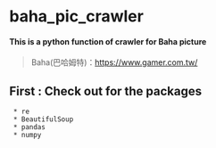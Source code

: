 # baha_pic_crawler
#### This is a python function of crawler for Baha picture
>Baha(巴哈姆特)：<https://www.gamer.com.tw/>

## First : Check out for the packages
``` * requests 
 * re  
 * BeautifulSoup 
 * pandas 
 * numpy 
